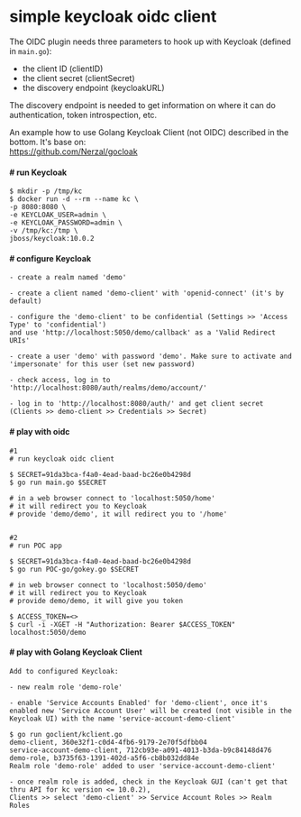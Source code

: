 # simple keycloak oidc client 

The OIDC plugin needs three parameters to hook up with Keycloak (defined in `main.go`): 

- the client ID (clientID)
- the client secret (clientSecret)
- the discovery endpoint (keycloakURL)  

The discovery endpoint is needed to get information on where it can do authentication, token introspection, etc.

An example how to use Golang Keycloak Client (not OIDC) described in the bottom. It's base on:  
https://github.com/Nerzal/gocloak

#### # run Keycloak

```
$ mkdir -p /tmp/kc
$ docker run -d --rm --name kc \
-p 8080:8080 \
-e KEYCLOAK_USER=admin \
-e KEYCLOAK_PASSWORD=admin \
-v /tmp/kc:/tmp \
jboss/keycloak:10.0.2
```

#### # configure Keycloak
```
- create a realm named 'demo'

- create a client named 'demo-client' with 'openid-connect' (it's by default)

- configure the 'demo-client' to be confidential (Settings >> 'Access Type' to 'confidential') 
and use 'http://localhost:5050/demo/callback' as a 'Valid Redirect URIs'

- create a user 'demo' with password 'demo'. Make sure to activate and 'impersonate' for this user (set new password)

- check access, log in to 'http://localhost:8080/auth/realms/demo/account/'

- log in to 'http://localhost:8080/auth/' and get client secret (Clients >> demo-client >> Credentials >> Secret)
```

#### # play with oidc
```
#1 
# run keycloak oidc client

$ SECRET=91da3bca-f4a0-4ead-baad-bc26e0b4298d
$ go run main.go $SECRET

# in a web browser connect to 'localhost:5050/home'
# it will redirect you to Keycloak
# provide 'demo/demo', it will redirect you to '/home'


#2 
# run POC app

$ SECRET=91da3bca-f4a0-4ead-baad-bc26e0b4298d
$ go run POC-go/gokey.go $SECRET

# in web browser connect to 'localhost:5050/demo'
# it will redirect you to Keycloak
# provide demo/demo, it will give you token

$ ACCESS_TOKEN=<>
$ curl -i -XGET -H "Authorization: Bearer $ACCESS_TOKEN" localhost:5050/demo
```

#### # play with Golang Keycloak Client

```
Add to configured Keycloak:

- new realm role 'demo-role'

- enable 'Service Accounts Enabled' for 'demo-client', once it's enabled new 'Service Account User' will be created (not visible in the Keycloak UI) with the name 'service-account-demo-client'

$ go run goclient/kclient.go
demo-client, 360e32f1-c0d4-4fb6-9179-2e70f5dfbb04
service-account-demo-client, 712cb93e-a091-4013-b3da-b9c84148d476
demo-role, b3735f63-1391-402d-a5f6-cb8b032dd84e
Realm role 'demo-role' added to user 'service-account-demo-client'

- once realm role is added, check in the Keycloak GUI (can't get that thru API for kc version <= 10.0.2), 
Clients >> select 'demo-client' >> Service Account Roles >> Realm Roles
```